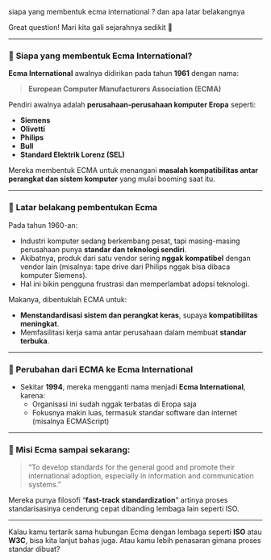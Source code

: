 siapa yang membentuk ecma international ? dan apa latar belakangnya


Great question! Mari kita gali sejarahnya sedikit 🎯

---

### 🔹 **Siapa yang membentuk Ecma International?**
**Ecma International** awalnya didirikan pada tahun **1961** dengan nama:

> **European Computer Manufacturers Association (ECMA)**

Pendiri awalnya adalah **perusahaan-perusahaan komputer Eropa** seperti:
- **Siemens**
- **Olivetti**
- **Philips**
- **Bull**
- **Standard Elektrik Lorenz (SEL)**

Mereka membentuk ECMA untuk menangani **masalah kompatibilitas antar perangkat dan sistem komputer** yang mulai booming saat itu.

---

### 🔹 **Latar belakang pembentukan Ecma**
Pada tahun 1960-an:
- Industri komputer sedang berkembang pesat, tapi masing-masing perusahaan punya **standar dan teknologi sendiri**.
- Akibatnya, produk dari satu vendor sering **nggak kompatibel** dengan vendor lain (misalnya: tape drive dari Philips nggak bisa dibaca komputer Siemens).
- Hal ini bikin pengguna frustrasi dan memperlambat adopsi teknologi.

Makanya, dibentuklah ECMA untuk:
- **Menstandardisasi sistem dan perangkat keras**, supaya **kompatibilitas meningkat**.
- Memfasilitasi kerja sama antar perusahaan dalam membuat **standar terbuka**.

---

### 🔄 Perubahan dari ECMA ke Ecma International
- Sekitar **1994**, mereka mengganti nama menjadi **Ecma International**, karena:
  - Organisasi ini sudah nggak terbatas di Eropa saja
  - Fokusnya makin luas, termasuk standar software dan internet (misalnya ECMAScript)

---

### 🎯 Misi Ecma sampai sekarang:
> “To develop standards for the general good and promote their international adoption, especially in information and communication systems.”

Mereka punya filosofi “**fast-track standardization**” artinya proses standarisasinya cenderung cepat dibanding lembaga lain seperti ISO.

---

Kalau kamu tertarik sama hubungan Ecma dengan lembaga seperti **ISO** atau **W3C**, bisa kita lanjut bahas juga. Atau kamu lebih penasaran gimana proses standar dibuat?